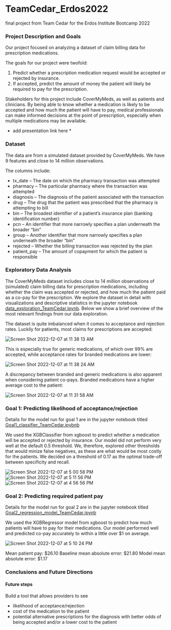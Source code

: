 # TeamCedar_Erdos2022
final project from Team Cedar for the Erdos Institute Bootcamp 2022

### Project Description and Goals

Our project focused on analyzing a dataset of claim billing data for prescription medications. 

The goals for our project were twofold:

1) Predict whether a prescription medication request would be accepted or rejected by insurance.
2) If accepted, predict the amount of money the patient will likely be required to pay for the prescription.

Stakeholders for this project include CoverMyMeds, as well as patients and clinicians. By being able to know whether a medication is likely to be accepted and how much the patient will have to pay, medical professionals can make informed decisions at the point of prescription, especially when multiple medications may be available. 

* add presentation link here * 

### Dataset

The data are from a simulated dataset provided by CoverMyMeds. We have 9 features and close to 14 million observations. 

The columns include:
* tx_date – The date on which the pharmacy transaction was attempted
* pharmacy – The particular pharmacy where the transaction was attempted
* diagnosis – The diagnosis of the patient associated with the transaction
* drug – The drug that the patient was prescribed that the pharmacy is attempting to bill
* bin – The broadest identifier of a patient’s insurance plan (banking identification number)
* pcn – An identifier that more narrowly specifies a plan underneath the broader “bin”
* group – Another identifier that more narrowly specifies a plan underneath the broader “bin”
* rejected – Whether the billing transaction was rejected by the plan
* patient_pay – The amount of copayment for which the patient is responsible

### Exploratory Data Analysis

The CoverMyMeds dataset includes close to 14 million observations of (simulated) claim billing data for prescription medications, including whether the claim was accepted or rejected, and how much the patient paid as a co-pay for the prescription. We explore the dataset in detail with visualizations and descriptive statistics in the jupyter notebook [data_exploration_TeamCedar.ipynb](https://github.com/MareikeJaniak/TeamCedar_Erdos2022/blob/70c4e53e819df312f7c8578a277ce516ffaf1182/data_exploration_TeamCedar.ipynb). Below we show a brief overview of the most relevant findings from our data exploration. 

The dataset is quite imbalanced when it comes to acceptance and rejection rates. Luckily for patients, most claims for prescriptions are accepted:

![Screen Shot 2022-12-07 at 11 38 13 AM](https://user-images.githubusercontent.com/30602072/206237666-28babee1-cdbe-4d74-b182-5c3c62c4402b.png)

This is especially true for generic medications, of which over 99% are accepted, while acceptance rates for branded medications are lower:

![Screen Shot 2022-12-07 at 11 38 24 AM](https://user-images.githubusercontent.com/30602072/206237601-91cad3c6-7ff0-41dc-a8f3-9e5231f5b673.png)

A discrepancy between branded and generic medications is also apparent when considering patient co-pays. Branded medications have a higher average cost to the patient:

![Screen Shot 2022-12-07 at 11 31 58 AM](https://user-images.githubusercontent.com/30602072/206236166-b154653d-5852-4725-8300-c11d4bfb44f4.png)

### Goal 1: Predicting likelihood of acceptance/rejection

Details for the model run for goal 1 are in the jupyter notebook titled [Goal1_classifier_TeamCedar.ipybnb](https://github.com/MareikeJaniak/TeamCedar_Erdos2022/blob/d9e685a8f80e8f92484632150767bb58f2471908/Goal1_classifier_TeamCedar.ipynb)

We used the XGBClassifier from xgboost to predict whether a medication will be accepted or rejected by insurance. Our model did not perform very well at the default 0.5 threshold. We, therefore, explored other thresholds that would minize false negatives, as these are what would be most costly for the patients. We decided on a threshold of 0.17 as the optimal trade-off between specificity and recall. 

![Screen Shot 2022-12-07 at 5 00 58 PM](https://user-images.githubusercontent.com/30602072/206326489-558fb19e-cc1e-4655-9716-939c5c291d02.png)
![Screen Shot 2022-12-07 at 5 11 56 PM](https://user-images.githubusercontent.com/30602072/206326507-f87010df-a59e-4092-b968-424b4e03b18a.png)
![Screen Shot 2022-12-07 at 4 56 56 PM](https://user-images.githubusercontent.com/30602072/206326523-e1f1901c-29f7-4901-ad0f-dfe7e1287e09.png)

### Goal 2: Predicting required patient pay

Details for the model run for goal 2 are in the jupyter notebook titled [Goal2_regression_model_TeamCedar.ipynb](https://github.com/MareikeJaniak/TeamCedar_Erdos2022/blob/46561d1d929cb6f052b16678b51433d031e1bad0/Goal2_regression_model_TeamCedar.ipynb)

We used the XGBRegressor model from xgboost to predict how much patients will have to pay for their medications. Our model performed well and predicted co-pay accurately to within a little over $1 on average. 

![Screen Shot 2022-12-07 at 5 10 24 PM](https://user-images.githubusercontent.com/30602072/206325443-0c6c5a39-1fa5-4c59-883c-2ee435775de0.png)

Mean patient pay: $26.10
Baseline mean absolute error: $21.80
Model mean absolute error: $1.17

### Conclusions and Future Directions

#### Future steps
Build a tool that allows providers to see 
* likelihood of acceptance/rejection
* cost of the medication to the patient
* potential alternative prescriptions for the diagnosis with better odds of being accepted and/or a lower cost to the patient
